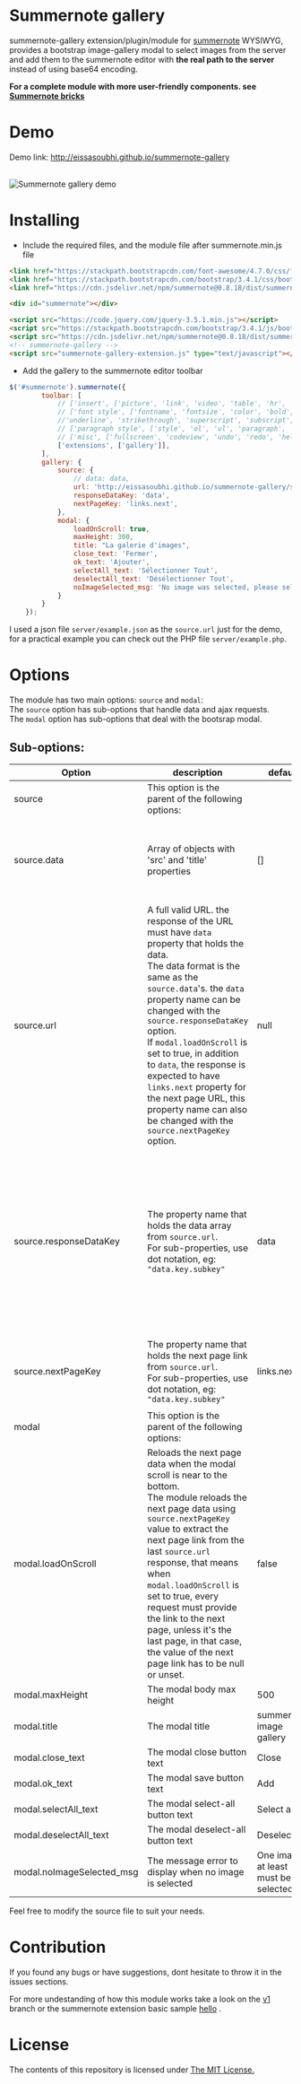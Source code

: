 
# Summernote gallery
summernote-gallery extension/plugin/module for [summernote](https://github.com/summernote/summernote/) WYSIWYG, provides a bootstrap image-gallery modal to select images from the server and add them to the summernote editor with **the real path to the server** instead of using base64 encoding.

**For a complete module with more user-friendly components. see [Summernote bricks](https://github.com/eissasoubhi/summernote-bricks)**

# Demo

Demo link:
http://eissasoubhi.github.io/summernote-gallery <br><br>

![Summernote gallery demo](demo.gif?raw=true "Summernote gallery demo")

# Installing
- Include the required files, and the module file after summernote.min.js file

```html
<link href="https://stackpath.bootstrapcdn.com/font-awesome/4.7.0/css/font-awesome.min.css" rel="stylesheet" >
<link href="https://stackpath.bootstrapcdn.com/bootstrap/3.4.1/css/bootstrap.min.css" rel="stylesheet">
<link href="https://cdn.jsdelivr.net/npm/summernote@0.8.18/dist/summernote.min.css" rel="stylesheet">

<div id="summernote"></div>

<script src="https://code.jquery.com/jquery-3.5.1.min.js"></script>
<script src="https://stackpath.bootstrapcdn.com/bootstrap/3.4.1/js/bootstrap.min.js"></script>
<script src="https://cdn.jsdelivr.net/npm/summernote@0.8.18/dist/summernote.min.js"></script>
<!-- summernote-gallery -->
<script src="summernote-gallery-extension.js" type="text/javascript"></script>
```
- Add the gallery to the summernote editor toolbar

```javascript
$('#summernote').summernote({
        toolbar: [
            // ['insert', ['picture', 'link', 'video', 'table', 'hr', 'gallery']],
            // ['font style', ['fontname', 'fontsize', 'color', 'bold', 'italic', 
            //'underline', 'strikethrough', 'superscript', 'subscript', 'clear']],
            // ['paragraph style', ['style', 'ol', 'ul', 'paragraph', 'height']],
            // ['misc', ['fullscreen', 'codeview', 'undo', 'redo', 'help']]
            ['extensions', ['gallery']],
        ],
        gallery: {
            source: {
                // data: data,
                url: 'http://eissasoubhi.github.io/summernote-gallery/server/example.json',
                responseDataKey: 'data',
                nextPageKey: 'links.next',
            },
            modal: {
                loadOnScroll: true,
                maxHeight: 300,
                title: "La galerie d'images",
                close_text: 'Fermer',
                ok_text: 'Ajouter',
                selectAll_text: 'Sélectionner Tout',
                deselectAll_text: 'Désélectionner Tout',
                noImageSelected_msg: 'No image was selected, please select one by clicking it!',
            }
        }
    });
```

I used a json file `server/example.json` as the `source.url` just for the demo, for a practical example you can check out the PHP file `server/example.php`.

# Options

The module has two main options: `source` and `modal`:<br>
The `source` option has sub-options that handle data and ajax requests.<br>
The `modal` option has sub-options that deal with the bootsrap modal.<br>


## Sub-options:

| Option                    | description                                                                                                                                                                                                                                                                                                                                                                                                                                                           | default                              | type    | example                                                                                                                                                                                                                                                                                                                                                                                                                                                                                          |
|---------------------------|-----------------------------------------------------------------------------------------------------------------------------------------------------------------------------------------------------------------------------------------------------------------------------------------------------------------------------------------------------------------------------------------------------------------------------------------------------------------------|--------------------------------------|---------|--------------------------------------------------------------------------------------------------------------------------------------------------------------------------------------------------------------------------------------------------------------------------------------------------------------------------------------------------------------------------------------------------------------------------------------------------------------------------------------------------|
| source                    | This option is the parent of the following options:                                                                                                                                                                                                                                                                                                                                                                                                                   |                                      | object  |                                                                                                                                                                                                                                                                                                                                                                                                                                                                                                  |
| source.data               | Array of objects with 'src' and 'title' properties                                                                                                                                                                                                                                                                                                                                                                                                                    | []                                   | array   | <pre><br>[{<br>    "src": "https://picsum.photos/id/40/200/200",<br>    "title": "a galerie test"<br>}, {<br>    "src": "https://picsum.photos/id/50/200/200",<br>    "title": "a galerie test"<br>}]<br></pre>                                                                                                                                                                                                                                                                                  |
| source.url                | A full valid URL. the response of the URL must have `data` property that holds the data.<br> The data format is the same as the `source.data`'s. the `data` property name can be changed with the `source.responseDataKey` option.<br> If `modal.loadOnScroll` is set to true, in addition to `data`, the response is expected  to have `links.next` property for the next page URL, this property name can also be changed with the `source.nextPageKey` option.<br> | null                                 | string  | URL example: http://mywebsite.com/api/images?page=1  <br> Response example:<br> <pre><br>{<br>    "data": [{<br>        "src": "https://picsum.photos/id/40/200/200",<br>        "title": "a galerie test"<br>    }, {<br>        "src": "https://picsum.photos/id/50/200/200",<br>        "title": "a galerie test"<br>    }],<br>    "links": {<br>        "next": "http://mywebsite.com/api/images?page=2"<br>    }<br>}<br></pre>                                                            |
| source.responseDataKey    | The property name that holds the data array from `source.url`.<br> For sub-properties, use dot notation, eg: `"data.key.subkey"`                                                                                                                                                                                                                                                                                                                                      | data                                 | string  | If the `source.responseDataKey` option value is `"data.items"`,<br> The `source.url` response is expected to be:  <pre><br>{<br>    "data": {<br>        "items": [{<br>            "src": "https://picsum.photos/id/40/200/200",<br>            "title": "a galerie test"<br>        }, {<br>            "src": "https://picsum.photos/id/50/200/200",<br>            "title": "a galerie test"<br>        }]<br>    },<br>    "links": {<br>        "next": "...."<br>    }<br>}<br></pre><br> |
| source.nextPageKey        | The property name that holds the next page link from `source.url`.<br> For sub-properties, use dot notation, eg: `"data.key.subkey"`                                                                                                                                                                                                                                                                                                                                  | links.next                           | string  | If the `source.nextPageKey` option value is `"next_page"`,<br> the `source.url` response is expected to be:  <pre><br>{<br>    "data": [],<br>    "next_page": "http://mywebsite.com/api/images?page=2"<br>}<br></pre>                                                                                                                                                                                                                                                                           |
| modal                     | This option is the parent of the following options:                                                                                                                                                                                                                                                                                                                                                                                                                   |                                      | object  |                                                                                                                                                                                                                                                                                                                                                                                                                                                                                                  |
| modal.loadOnScroll        | Reloads the next page data when the modal scroll is near to the bottom.<br> The module reloads the next page data using `source.nextPageKey` value to extract the next page  link from the last `source.url` response, that means when `modal.loadOnScroll` is set to true,  every request must provide the link to the next page, unless it's the last page, in that case,  the value of the next page link  has to be null or unset.                                | false                                | boolean | true                                                                                                                                                                                                                                                                                                                                                                                                                                                                                             |
| modal.maxHeight           | The modal body max height                                                                                                                                                                                                                                                                                                                                                                                                                                             | 500                                  | integer | 300                                                                                                                                                                                                                                                                                                                                                                                                                                                                                              |
| modal.title               | The modal title                                                                                                                                                                                                                                                                                                                                                                                                                                                       | summernote image gallery             | string  |                                                                                                                                                                                                                                                                                                                                                                                                                                                                                                  |
| modal.close_text          | The modal close button text                                                                                                                                                                                                                                                                                                                                                                                                                                           | Close                                | string  | Fermer                                                                                                                                                                                                                                                                                                                                                                                                                                                                                           |
| modal.ok_text             | The modal save button text                                                                                                                                                                                                                                                                                                                                                                                                                                            | Add                                  | string  | Ajouter                                                                                                                                                                                                                                                                                                                                                                                                                                                                                          |
| modal.selectAll_text      | The modal select-all button text                                                                                                                                                                                                                                                                                                                                                                                                                                      | Select all                           | string  | Sélectionner Tout                                                                                                                                                                                                                                                                                                                                                                                                                                                                                |
| modal.deselectAll_text    | The modal deselect-all button text                                                                                                                                                                                                                                                                                                                                                                                                                                    | Deselect all                         | string  | Désélectionner Tout                                                                                                                                                                                                                                                                                                                                                                                                                                                                              |
| modal.noImageSelected_msg | The message error to display when no image is selected                                                                                                                                                                                                                                                                                                                                                                                                                | One image at least must be selected. | string  | No image was selected, please select one by clicking it!                                                                                                                                                                                                                                                                                                                                                                                                                                         |

Feel free to modify the source file to suit your needs.

# Contribution
If you found any bugs or have suggestions, dont hesitate to throw it in the issues sections.

For more undestanding of how this module works take a look on the [v1](https://github.com/eissasoubhi/summernote-gallery/tree/v1) branch or the summernote extension basic sample [hello](https://github.com/summernote/summernote/blob/v0.7.0/examples/plugin-hello.html) .

# License
The contents of this repository is licensed under [The MIT License.](https://opensource.org/licenses/MIT)
